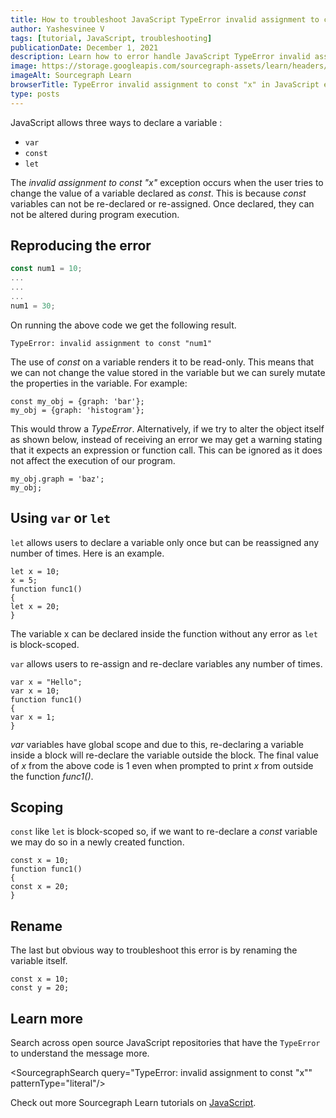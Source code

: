```yaml
---
title: How to troubleshoot JavaScript TypeError invalid assignment to const "x"
author: Yashesvinee V
tags: [tutorial, JavaScript, troubleshooting]
publicationDate: December 1, 2021
description: Learn how to error handle JavaScript TypeError invalid assignment to const "x"
image: https://storage.googleapis.com/sourcegraph-assets/learn/headers/sourcegraph-learn-header.png
imageAlt: Sourcegraph Learn
browserTitle: TypeError invalid assignment to const "x" in JavaScript error handling
type: posts
---
```


JavaScript allows three ways to declare a variable :

- `var`
- `const`
- `let`

The *invalid assignment to const "x"* exception occurs when the user tries to change the value of a variable declared as *const*. This is because *const* variables can not be re-declared or re-assigned. Once declared, they can not be altered during program execution.

## Reproducing the error

```javascript
const num1 = 10;
...
...
...
num1 = 30;
```
On running the above code we get the following result.
```
TypeError: invalid assignment to const "num1" 
```
The use of *const* on a variable renders it to be read-only. This means that we can not change the value stored in the variable but we can surely mutate the properties in the variable. For example:

```
const my_obj = {graph: 'bar'};
my_obj = {graph: 'histogram'}; 
```
This would throw a *TypeError*. Alternatively, if we try to alter the object itself as shown below, instead of receiving an error we may get a warning stating that it expects an expression or function call. This can be ignored as it does not affect the execution of our program.
```
my_obj.graph = 'baz';
my_obj;
```
## Using `var` or `let`

`let` allows users to declare a variable only once but can be reassigned any number of times. Here is an example.
```
let x = 10;
x = 5;  
function func1()
{
let x = 20;
}
```
The variable x can be declared inside the function without any error as `let` is block-scoped.

`var` allows users to re-assign and re-declare variables any number of times.
```
var x = "Hello";
var x = 10;
function func1()
{
var x = 1;
}
```
*var* variables have global scope and due to this, re-declaring a variable inside a block will re-declare the variable outside the block. The final value of *x* from the above code is 1 even when prompted to print *x* from outside the function *func1()*.

## Scoping

`const` like `let` is block-scoped so, if we want to re-declare a *const* variable we may do so in a newly created function.
```
const x = 10;
function func1()
{
const x = 20;
}
```

## Rename

The last but obvious way to troubleshoot this error is by renaming the variable itself.
```
const x = 10;
const y = 20;
```

## Learn more

Search across open source JavaScript repositories that have the `TypeError` to understand the message more.

<SourcegraphSearch query="TypeError: invalid assignment to const "x"" patternType="literal"/>

Check out more Sourcegraph Learn tutorials on [JavaScript](https://learn.sourcegraph.com/tags/javascript).
